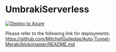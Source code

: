 # UmbrakiServerless

[![Deploy to Azure](https://azuredeploy.net/deploybutton.png)](https://portal.azure.com/#create/Microsoft.Template/uri/https%3A%2F%2Fraw.githubusercontent.com%2FMitchellGulledge%2FUmbrakiServerless%2Fmain%2Fazuredeploy.json)

Please refer to the following link for deployments: https://github.com/MitchellGulledge/Auto-Tunnel-Meraki/blob/master/README.md

